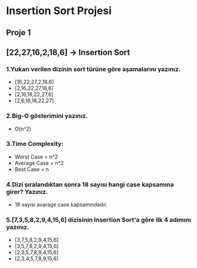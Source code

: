 # Insertion Sort Projesi

## Proje 1
## [22,27,16,2,18,6] -> Insertion Sort


### 1.Yukarı verilen dizinin sort türüne göre aşamalarını yazınız.

-  [16,22,27,2,18,6]
-  [2,16,22,27,18,6]
-  [2,16,18,22,27,6]
-  [2,6,16,18,22,27]

### 2.Big-O gösterimini yazınız.

- O(n^2)

### 3.Time Complexity:

- Worst Case = n^2
- Average Case = n^2
- Best Case = n

### 4.Dizi sıralandıktan sonra 18 sayısı hangi case kapsamına girer? Yazınız.

- 18 sayısı avarage case kapsamındadır.

### 5.[7,3,5,8,2,9,4,15,6] dizisinin Insertion Sort'a göre ilk 4 adımını yazınız.

- [3,7,5,8,2,9,4,15,6]
- [3,5,7,8,2,9,4,15,6]
- [2,3,5,7,8,9,4,15,6]
- [2,3,4,5,7,8,9,15,6]

